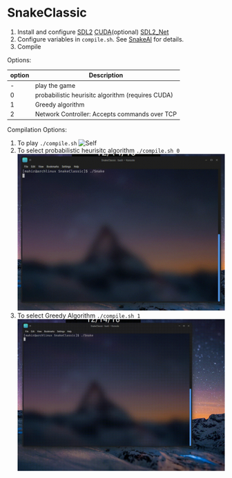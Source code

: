 # SnakeClassic

1. Install and configure <a href="https://wiki.libsdl.org/Installation" target="_blank">SDL2</a>&nbsp;<a
    href="https://developer.nvidia.com/cuda-downloads" target="_blank">CUDA</a>(optional)&nbsp;<a
    href="https://www.libsdl.org/projects/SDL_net/" target="_blank">SDL2_Net</a>
2. Configure variables in ``compile.sh``. See <a href="https://mahir1010.github.io/SnakeAI/" target="_blank">SnakeAI</a> for details.
3. Compile

Options:



| option | Description |
| ------- | ----------|
| - | play the game |
|   0    | probabilistic heurisitc algorithm (requires CUDA) |
|   1    | Greedy algorithm |
|   2    | Network Controller: Accepts commands over TCP |


Compilation Options:
1. To play ```./compile.sh```
![Self](https://raw.githubusercontent.com/mahir1010/SnakeClassic/screenshot/SnakeClassic.gif)
2. To select probabilistic heurisitc algorithm ```./compile.sh 0```
![prob](https://raw.githubusercontent.com/mahir1010/SnakeAI/screenshot/Probabilistic%20Heuristic.gif)
3. To select Greedy Algorithm ```./compile.sh 1```
![greedy locally optimum](https://raw.githubusercontent.com/mahir1010/SnakeAI/screenshot/locally%20optimum.gif)
